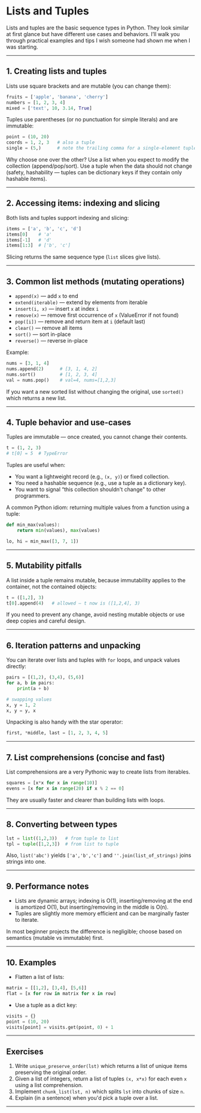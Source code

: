 # Lists and Tuples

Lists and tuples are the basic sequence types in Python. They look similar at first glance but have different use cases and behaviors. I’ll walk you through practical examples and tips I wish someone had shown me when I was starting.

---

## 1. Creating lists and tuples

Lists use square brackets and are mutable (you can change them):

```python
fruits = ['apple', 'banana', 'cherry']
numbers = [1, 2, 3, 4]
mixed = ['text', 10, 3.14, True]
```

Tuples use parentheses (or no punctuation for simple literals) and are immutable:

```python
point = (10, 20)
coords = 1, 2, 3   # also a tuple
single = (5,)      # note the trailing comma for a single-element tuple
```

Why choose one over the other? Use a list when you expect to modify the collection (append/pop/sort). Use a tuple when the data should not change (safety, hashability — tuples can be dictionary keys if they contain only hashable items).

---

## 2. Accessing items: indexing and slicing

Both lists and tuples support indexing and slicing:

```python
items = ['a', 'b', 'c', 'd']
items[0]    # 'a'
items[-1]   # 'd'
items[1:3]  # ['b', 'c']
```

Slicing returns the same sequence type (`list` slices give lists).

---

## 3. Common list methods (mutating operations)

- `append(x)` — add `x` to end
- `extend(iterable)` — extend by elements from iterable
- `insert(i, x)` — insert `x` at index `i`
- `remove(x)` — remove first occurrence of `x` (ValueError if not found)
- `pop([i])` — remove and return item at `i` (default last)
- `clear()` — remove all items
- `sort()` — sort in-place
- `reverse()` — reverse in-place

Example:

```python
nums = [3, 1, 4]
nums.append(2)      # [3, 1, 4, 2]
nums.sort()         # [1, 2, 3, 4]
val = nums.pop()    # val=4, nums=[1,2,3]
```

If you want a new sorted list without changing the original, use `sorted()` which returns a new list.

---

## 4. Tuple behavior and use-cases

Tuples are immutable — once created, you cannot change their contents.

```python
t = (1, 2, 3)
# t[0] = 5  # TypeError
```

Tuples are useful when:
- You want a lightweight record (e.g., `(x, y)`) or fixed collection.
- You need a hashable sequence (e.g., use a tuple as a dictionary key).
- You want to signal “this collection shouldn't change" to other programmers.

A common Python idiom: returning multiple values from a function using a tuple:

```python
def min_max(values):
    return min(values), max(values)

lo, hi = min_max([3, 7, 1])
```

---

## 5. Mutability pitfalls

A list inside a tuple remains mutable, because immutability applies to the container, not the contained objects:

```python
t = ([1,2], 3)
t[0].append(4)   # allowed — t now is ([1,2,4], 3)
```

If you need to prevent any change, avoid nesting mutable objects or use deep copies and careful design.

---

## 6. Iteration patterns and unpacking

You can iterate over lists and tuples with `for` loops, and unpack values directly:

```python
pairs = [(1,2), (3,4), (5,6)]
for a, b in pairs:
    print(a + b)

# swapping values
x, y = 1, 2
x, y = y, x
```

Unpacking is also handy with the star operator:

```python
first, *middle, last = [1, 2, 3, 4, 5]
```

---

## 7. List comprehensions (concise and fast)

List comprehensions are a very Pythonic way to create lists from iterables.

```python
squares = [x*x for x in range(10)]
evens = [x for x in range(20) if x % 2 == 0]
```

They are usually faster and clearer than building lists with loops.

---

## 8. Converting between types

```python
lst = list((1,2,3))   # from tuple to list
tpl = tuple([1,2,3])  # from list to tuple
```

Also, `list('abc')` yields `['a','b','c']` and `''.join(list_of_strings)` joins strings into one.

---

## 9. Performance notes

- Lists are dynamic arrays; indexing is O(1), inserting/removing at the end is amortized O(1), but inserting/removing in the middle is O(n).
- Tuples are slightly more memory efficient and can be marginally faster to iterate.

In most beginner projects the difference is negligible; choose based on semantics (mutable vs immutable) first.

---

## 10. Examples

- Flatten a list of lists:

```python
matrix = [[1,2], [3,4], [5,6]]
flat = [x for row in matrix for x in row]
```

- Use a tuple as a dict key:

```python
visits = {}
point = (10, 20)
visits[point] = visits.get(point, 0) + 1
```

---

## Exercises

1. Write `unique_preserve_order(lst)` which returns a list of unique items preserving the original order.
2. Given a list of integers, return a list of tuples `(x, x*x)` for each even `x` using a list comprehension.
3. Implement `chunk_list(lst, n)` which splits `lst` into chunks of size `n`.
4. Explain (in a sentence) when you'd pick a tuple over a list.

---
